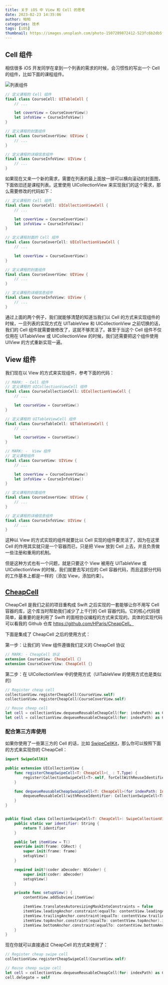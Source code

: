 ```yaml
---
title: 关于 iOS 中 View 和 Cell 的思考
date: 2023-02-23 14:35:06
author: 帕帕
categories: 技术
tags: [iOS]
thumbnail: https://images.unsplash.com/photo-1507289872412-523fc6b2db5f?ixlib=rb-0.3.5&ixid=eyJhcHBfaWQiOjEyMDd9&s=20ca9d0eba2016344894aec7bb453a2d&auto=format&fit=crop&w=160&q=100
---
```


## Cell 组件

相信很多 iOS 开发同学在拿到一个列表的需求的时候，会习惯性的写出一个 Cell 的组件，比如下面的课程组件。

![列表组件](https://i.imgur.com/Z96M8LW.jpg)

```Swift
// 定义课程的 Cell 组件
final class CourseCell: UITableCell {
    // ...

    let coverView = CourseCoverView()
    let infoView = CourseInfoView()
}

// 定义课程的封面组件
final class CourseCoverView: UIView {
    // ...
}

// 定义课程的详细信息组件
final class CourseInfoView: UIView {
    // ...
}

```

如果现在又来一个新的需求，需要在列表的最上面放一排可以横向滚动的封面图，下面依旧还是课程列表。这里使用 UICollectionView 来实现我们的这个需求，那么需要修改的代码如下：

```Swift
// 定义课程的 Cell 组件
final class CourseCell: UICollectionViewCell {
    // ...

    let coverView = CourseCoverView()
    let infoView = CourseInfoView()
}

// 定义课程封面的 Cell 组件
final class CourseCoverCell: UICollectionViewCell {
    // ...

    let coverView = CourseCoverView()
}

// 定义课程的封面组件
final class CourseCoverView: UIView {
    // ...
}

// 定义课程的详细信息组件
final class CourseInfoView: UIView {
    // ...
}

```

通过上面的两个例子，我们就能够清楚的知道当我们以 Cell 的方式来实现组件的时候，一旦列表的实现方式在 UITableView 和 UICollectionView 之前切换的话，我们的 Cell 组件就需要做修改了，这就不够灵活了。甚至于当这个 Cell 组件不仅仅用在 UITableView 或 UICollectionView 的时候，我们还需要把这个组件使用 UIView 的方式重新实现一遍。

## View 组件

我们现在以 View 的方式来实现组件，参考下面的代码：

```Swift
// MARK: - Cell 组件
// 定义课程的 UICollectionViewCell 组件
final class CourseCollectionCell: UICollectionViewCell {
    // ...

    let courseView = CourseView()
}

// 定义课程的 UITableViewCell 组件
final class CourseTableCell: UITableViewCell {
    // ...

    let courseView = CourseView()
}

// MARK: -  View 组件
// 定义课程组件
final class CourseView: UIView {
    // ...

    let coverView = CourseCoverView()
    let infoView = CourseInfoView()
}

// 定义课程的封面组件
final class CourseCoverView: UIView {
    // ...
}

// 定义课程的详细信息组件
final class CourseInfoView: UIView {
    // ...
}

```

这种以 View 的方式实现的组件就要比以 Cell 实现的组件要灵活了，因为在这里 Cell 的作用其实就只是一个容器而已，只是把 View 放到 Cell 上去，并且负责做一些注册和重用的机制。

但是这种方式也有一个问题，就是只要这个 View 被用在 UITableView 或 UICollectionView 的时候，我们就要去写对应的 Cell 容器代码，而且这部分代码的工作基本上都是一样的（添加 View，添加约束）。

## [CheapCell](https://github.com/HParis/CheapCell)

CheapCell 是我们之前的项目重构成 Swift 之后实现的一套能够让你不用写 Cell 容器的库，这个库当时帮助我们减少了上千行的 Cell 容器代码。它的核心代码很简单，最重要的是利用了 Swift 的面相协议编程的方式来实现的。具体的实现代码可以看我的 Github 仓库 https://github.com/HParis/CheapCell。

下面是集成了 CheapCell 之后的使用方式：

第一步：让我们的 View 组件遵循我们定义的 CheapCell 协议

```Swift
// MARK: - CheapCell 协议
extension CourseView: CheapCell {}
extension CourseCoverView: CheapCell {}
```

第二步：在 UICollectionView 中的使用方式（UITableView 的使用方式也是类似的）

```Swift
// Register cheap cell
collectionView.registerCheapCell(CourseView.self)
collectionView.registerCheapCell(CourseCoverView.self)

// Reuse cheep cell
let cell = collectionView.dequeueReusableCheapCell(for: indexPath) as CollectionCell<CourseView>
let cell = collectionView.dequeueReusableCheapCell(for: indexPath) as CollectionCell<CourseCoverView>
```

### 配合第三方库使用

如果你使用了一些第三方的 Cell 的话，比如 [SwipeCellKit](https://github.com/SwipeCellKit/SwipeCellKit)，那么你可以按照下面的方式来实现你的 CheapCell：

```Swift
import SwipeCellKit

public extension UICollectionView {
    func registerCheapSwipeCell<T: CheapCell>(_ : T.Type) {
        register(CollectionSwipeCell<T>.self, forCellWithReuseIdentifier: CollectionSwipeCell<T>.identifier)
    }

    func dequeueReusableCheapSwaipeCell<T: CheapCell>(for indexPath: IndexPath) -> CollectionSwipeCell<T> {
        dequeueReusableCell(withReuseIdentifier: CollectionSwipeCell<T>.identifier, for: indexPath) as! CollectionSwipeCell<T>
    }
}


public final class CollectionSwipeCell<T: CheapCell>: SwipeCollectionViewCell {
    public static var identifier: String {
        return T.identifier
    }

    public let itemView = T()
    override init(frame: CGRect) {
        super.init(frame: frame)
        setupView()
    }

    required init?(coder aDecoder: NSCoder) {
        super.init(coder: aDecoder)
        setupView()
    }

    private func setupView() {
        contentView.addSubview(itemView)

        itemView.translatesAutoresizingMaskIntoConstraints = false
        itemView.leadingAnchor.constraint(equalTo: contentView.leadingAnchor).isActive = true
        itemView.trailingAnchor.constraint(equalTo: contentView.trailingAnchor).isActive = true
        itemView.topAnchor.constraint(equalTo: contentView.topAnchor).isActive = true
        itemView.bottomAnchor.constraint(equalTo: contentView.bottomAnchor).isActive = true
    }
}
```

现在你就可以直接通过 CheapCell 的方式来使用了：

```Swift
// Register cheap swipe cell
collectionView.registerCheapSwipeCell(CourseView.self)

// Reuse cheep swipe cell
let cell = collectionView.dequeueReusableCheapCell(for: indexPath) as CollectionSwipeCell<CourseView>
cell.delegate = self
```

